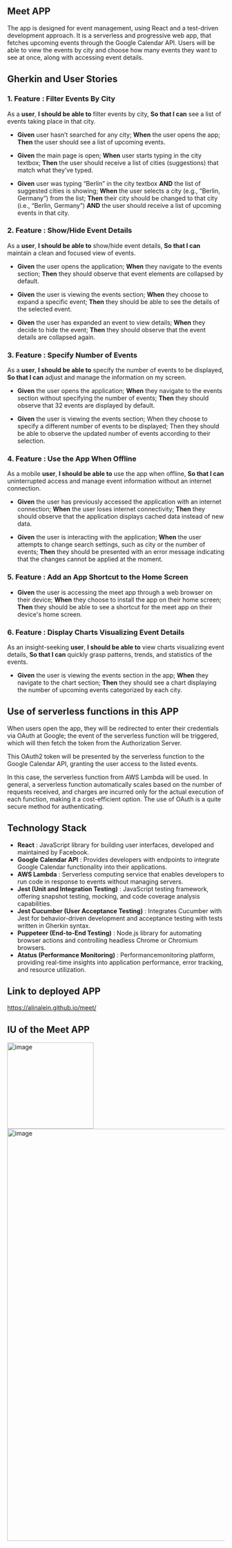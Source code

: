 ## Meet APP
The app is designed for event management, using React and a test-driven development approach. It is a serverless and progressive web app, that fetches upcoming events through the Google Calendar API. Users will be able to view the events by city and choose how many events they want to see at once, along with accessing event details.

## Gherkin and User Stories

### 1. Feature : Filter Events By City
As a __user__, __I should be able to__ filter events by city, __So that I can__ see a list of events taking place in that city.

- __Given__ user hasn’t searched for any city; 
__When__ the user opens the app; 
__Then__ the user should see a list of upcoming events.

- __Given__ the main page is open; 
__When__ user starts typing in the city textbox; 
__Then__ the user should receive a list of cities (suggestions) that match what they’ve typed.

- __Given__ user was typing “Berlin” in the city textbox __AND__ the list of suggested cities is showing; 
__When__ the user selects a city (e.g., “Berlin, Germany”) from the list; 
__Then__ their city should be changed to that city (i.e., “Berlin, Germany”) __AND__ the user should receive a list of upcoming events in that city.

### 2. Feature : Show/Hide Event Details
As a __user__, __I should be able to__ show/hide event details, __So that I can__ maintain a clean and focused view of events.

- __Given__ the user opens the application; 
__When__ they navigate to the events section; 
__Then__ they should observe that event elements are collapsed by default.

- __Given__ the user is viewing the events section; 
__When__ they choose to expand a specific event; 
__Then__ they should be able to see the details of the selected event.

- __Given__ the user has expanded an event to view details; 
__When__ they decide to hide the event; 
__Then__ they should observe that the event details are collapsed again.


### 3. Feature : Specify Number of Events
As a __user__, __I should be able to__ specify the number of events to be displayed, __So that I can__ adjust and manage the information on my screen. 

- __Given__ the user opens the application; 
__When__ they navigate to the events section without specifying the number of events; 
__Then__ they should observe that 32 events are displayed by default.

- __Given__ the user is viewing the events section; 
When they choose to specify a different number of events to be displayed; 
Then they should be able to observe the updated number of events according to their selection.

### 4. Feature : Use the App When Offline
As a mobile __user__, __I should be able to__ use the app when offline, __So that I can__ uninterrupted access and manage event information without an internet connection.

- __Given__ the user has previously accessed the application with an internet connection; 
__When__ the user loses internet connectivity; 
__Then__ they should observe that the application displays cached data instead of new data.

- __Given__ the user is interacting with the application; 
__When__ the user attempts to change search settings, such as city or the number of events; 
__Then__ they should be presented with an error message indicating that the changes cannot be applied at the moment.
  
### 5. Feature : Add an App Shortcut to the Home Screen
- __Given__ the user is accessing the meet app through a web browser on their device; 
__When__ they choose to install the app on their home screen; 
__Then__ they should be able to see a shortcut for the meet app on their device's home screen.
  
### 6. Feature : Display Charts Visualizing Event Details
As an insight-seeking __user__, __I should be able to__ view charts visualizing event details, __So that I can__ quickly grasp patterns, trends, and statistics of the events.

- __Given__ the user is viewing the events section in the app; 
__When__ they navigate to the chart section; 
__Then__ they should see a chart displaying the number of upcoming events categorized by each city.

## Use of serverless functions in this APP 
When users open the app, they will be redirected to enter their credentials via OAuth at Google; the event of the serverless function will be triggered, which will then fetch the token from the Authorization Server.

This OAuth2 token will be presented by the serverless function to the Google Calendar API, granting the user access to the listed events.

In this case, the serverless function from AWS Lambda will be used. In general, a serverless function automatically scales based on the number of requests received, and charges are incurred only for the actual execution of each function, making it a cost-efficient option. The use of OAuth is a quite secure method for authenticating.

## Technology Stack
- **React** : JavaScript library for building user interfaces, developed and maintained by Facebook.
- **Google Calendar API** : Provides developers with endpoints to integrate Google Calendar functionality into their applications.
- **AWS Lambda** :  Serverless computing service that enables developers to run code in response to events without managing servers.
- **Jest (Unit and Integration Testing)** : JavaScript testing framework, offering snapshot testing, mocking, and code coverage analysis capabilities.
- **Jest Cucumber (User Acceptance Testing)** : Integrates Cucumber with Jest for behavior-driven development and acceptance testing with tests written in Gherkin syntax.
- **Puppeteer (End-to-End Testing)** : Node.js library for automating browser actions and controlling headless Chrome or Chromium browsers.
- **Atatus (Performance Monitoring)** : Performancemonitoring platform, providing real-time insights into application performance, error tracking, and resource utilization.

## Link to deployed APP
https://alinalein.github.io/meet/

## IU of the Meet APP
<img width="200" alt="image" src="https://github.com/alinalein/meet/assets/111589183/f8711c18-95b5-4471-a6b8-016fe706a004">
<img width="955" alt="image" src="https://github.com/alinalein/meet/assets/111589183/4580ba1f-e2ff-4806-9fc4-444d126f7a5a">


